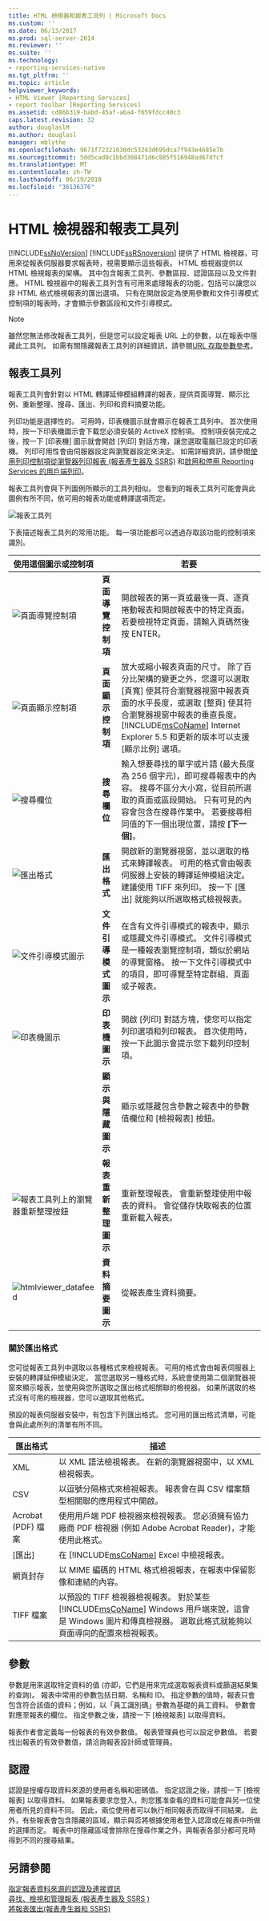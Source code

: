 ```yaml
---
title: HTML 檢視器和報表工具列 | Microsoft Docs
ms.custom: ''
ms.date: 06/13/2017
ms.prod: sql-server-2014
ms.reviewer: ''
ms.suite: ''
ms.technology:
- reporting-services-native
ms.tgt_pltfrm: ''
ms.topic: article
helpviewer_keywords:
- HTML Viewer [Reporting Services]
- report toolbar [Reporting Services]
ms.assetid: cd86b319-babd-45af-a6a4-f659fdcc40c3
caps.latest.revision: 32
author: douglaslM
ms.author: douglasl
manager: mblythe
ms.openlocfilehash: 9671f72321630dc53243d695dca7f943e4685e7b
ms.sourcegitcommit: 5dd5cad0c1bbd308471d6c885f516948ad67dfcf
ms.translationtype: MT
ms.contentlocale: zh-TW
ms.lasthandoff: 06/19/2018
ms.locfileid: "36136376"
---
```

# <a name="html-viewer-and-the-report-toolbar"></a>HTML 檢視器和報表工具列
  [!INCLUDE[ssNoVersion](../includes/ssnoversion-md.md)] [!INCLUDE[ssRSnoversion](../includes/ssrsnoversion-md.md)] 提供了 HTML 檢視器，可用來從報表伺服器要求報表時，視需要顯示這些報表。 HTML 檢視器提供以 HTML 檢視報表的架構。 其中包含報表工具列、參數區段、認證區段以及文件對應。 HTML 檢視器中的報表工具列含有可用來處理報表的功能，包括可以讓您以非 HTML 格式檢視報表的匯出選項。 只有在開啟設定為使用參數和文件引導模式控制項的報表時，才會顯示參數區段和文件引導模式。  
  
> [!NOTE]  
>  雖然您無法修改報表工具列，但是您可以設定報表 URL 上的參數，以在報表中隱藏此工具列。 如需有關隱藏報表工具列的詳細資訊，請參閱[URL 存取參數參考](url-access-parameter-reference.md)。  
  
## <a name="report-toolbar"></a>報表工具列  
 報表工具列會針對以 HTML 轉譯延伸模組轉譯的報表，提供頁面導覽、顯示比例、重新整理、搜尋、匯出、列印和資料摘要功能。  
  
 列印功能是選擇性的。 可用時，印表機圖示就會顯示在報表工具列中。 首次使用時，按一下印表機圖示會下載您必須安裝的 ActiveX 控制項。 控制項安裝完成之後，按一下 [印表機] 圖示就會開啟 [列印] 對話方塊，讓您選取電腦已設定的印表機。 列印可用性會由伺服器設定與瀏覽器設定來決定。 如需詳細資訊，請參閱[使用列印控制項從瀏覽器列印報表 &#40;報表產生器及 SSRS&#41;](report-builder/print-reports-from-a-browser-with-the-print-control-report-builder-and-ssrs.md) 和[啟用和停用 Reporting Services 的用戶端列印](report-server/enable-and-disable-client-side-printing-for-reporting-services.md)。  
  
 報表工具列會與下列圖例所顯示的工具列相似。 您看到的報表工具列可能會與此圖例有所不同，依可用的報表功能或轉譯選項而定。  
  
 ![報表工具列](media/htmlviewer-toolbar.gif "報表工具列")  
  
 下表描述報表工具列的常用功能。 每一項功能都可以透過存取該功能的控制項來識別。  
  
|使用這個圖示或控制項||若要|  
|------------------------------|-|--------|  
|![頁面導覽控制項](media/htmlviewer-pagenav.gif "頁面導覽控制項")|**頁面導覽控制項**|開啟報表的第一頁或最後一頁、逐頁捲動報表和開啟報表中的特定頁面。 若要檢視特定頁面，請輸入頁碼然後按 ENTER。|  
|![頁面顯示控制項](media/htmlviewer-pagesize.gif "頁面顯示控制項")|**頁面顯示控制項**|放大或縮小報表頁面的尺寸。 除了百分比架構的變更之外，您還可以選取 [頁寬] 使其符合瀏覽器視窗中報表頁面的水平長度，或選取 [整頁] 使其符合瀏覽器視窗中報表的垂直長度。 [!INCLUDE[msCoName](../includes/msconame-md.md)] Internet Explorer 5.5 和更新的版本可以支援 [顯示比例] 選項。|  
|![搜尋欄位](media/htmlviewer-search.gif "搜尋欄位")|**搜尋欄位**|輸入想要尋找的單字或片語 (最大長度為 256 個字元)，即可搜尋報表中的內容。 搜尋不區分大小寫，從目前所選取的頁面或區段開始。 只有可見的內容會包含在搜尋作業中。 若要搜尋相同值的下一個出現位置，請按 **[下一個]**。|  
|![匯出格式](media/htmlviewer-export.GIF "匯出格式")|**匯出格式**|開啟新的瀏覽器視窗，並以選取的格式來轉譯報表。 可用的格式會由報表伺服器上安裝的轉譯延伸模組決定。 建議使用 TIFF 來列印。 按一下 [匯出] 就能夠以所選取格式檢視報表。|  
|![文件引導模式圖示](media/htmlviewer-docmap.GIF "文件引導模式圖示")|**文件引導模式圖示**|在含有文件引導模式的報表中，顯示或隱藏文件引導模式。 文件引導模式是一種報表瀏覽控制項，類似於網站的導覽窗格。 按一下文件引導模式中的項目，即可導覽至特定群組、頁面或子報表。|  
|![印表機圖示](media/printer-icon.gif "印表機圖示")|**印表機圖示**|開啟 [列印] 對話方塊，使您可以指定列印選項和列印報表。 首次使用時，按一下此圖示會提示您下載列印控制項。|  
||**顯示與隱藏圖示**|顯示或隱藏包含參數之報表中的參數值欄位和 [檢視報表] 按鈕。|  
|![報表工具列上的瀏覽器重新整理按鈕](media/htmlviewer-refresh.GIF "報表工具列上的瀏覽器重新整理按鈕")|**報表重新整理圖示**|重新整理報表。 會重新整理使用中報表的資料。 會從儲存快取報表的位置重新載入報表。|  
|![htmlviewer_datafeed](media/htmlviewer-datafeed.gif "htmlviewer_datafeed")|**資料摘要圖示**|從報表產生資料摘要。|  
  
### <a name="about-export-formats"></a>關於匯出格式  
 您可從報表工具列中選取以各種格式來檢視報表。 可用的格式會由報表伺服器上安裝的轉譯延伸模組決定。 當您選取另一種格式時，系統會使用第二個瀏覽器視窗來顯示報表，並使用與您所選取之匯出格式相關聯的檢視器。 如果所選取的格式沒有可用的檢視器，您可以選取其他格式。  
  
 預設的報表伺服器安裝中，有包含下列匯出格式。 您可用的匯出格式清單，可能會與此處所列的清單有所不同。  
  
|匯出格式|描述|  
|-------------------|-----------------|  
|XML|以 XML 語法檢視報表。 在新的瀏覽器視窗中，以 XML 檢視報表。|  
|CSV|以逗號分隔格式來檢視報表。 報表會在與 CSV 檔案類型相關聯的應用程式中開啟。|  
|Acrobat (PDF) 檔案|使用用戶端 PDF 檢視器來檢視報表。 您必須擁有協力廠商 PDF 檢視器 (例如 Adobe Acrobat Reader)，才能使用此格式。|  
|[匯出]|在 [!INCLUDE[msCoName](../includes/msconame-md.md)] Excel 中檢視報表。|  
|網頁封存|以 MIME 編碼的 HTML 格式檢視報表，在報表中保留影像和連結的內容。|  
|TIFF 檔案|以預設的 TIFF 檢視器檢視報表。 對於某些 [!INCLUDE[msCoName](../includes/msconame-md.md)] Windows 用戶端來說，這會是 Windows 圖片和傳真檢視器。 選取此格式就能夠以頁面導向的配置來檢視報表。|  
  
## <a name="parameters"></a>參數  
 參數是用來選取特定資料的值 (亦即，它們是用來完成選取報表資料或篩選結果集的查詢)。 報表中常用的參數包括日期、名稱和 ID。 指定參數的值時，報表只會包含符合該值的資料；例如，以「員工識別碼」參數為基礎的員工資料。 參數會對應至報表的欄位。 指定參數之後，請按一下 [檢視報表] 以取得資料。  
  
 報表作者會定義每一份報表的有效參數值。 報表管理員也可以設定參數值。 若要找出報表的有效參數值，請洽詢報表設計師或管理員。  
  
## <a name="credentials"></a>認證  
 認證是授權存取資料來源的使用者名稱和密碼值。 指定認證之後，請按一下 [檢視報表] 以取得資料。 如果報表要求您登入，則您獲准查看的資料可能會與另一位使用者所見的資料不同。 因此，兩位使用者可以執行相同報表而取得不同結果。 此外，有些報表會包含隱藏的區域，顯示與否將根據使用者登入認證或在報表中所做的選擇而定。 報表中的隱藏區域會排除在搜尋作業之外，與報表各部分都可見時得到不同的搜尋結果。  
  
## <a name="see-also"></a>另請參閱  
 [指定報表資料來源的認證及連接資訊](report-data/specify-credential-and-connection-information-for-report-data-sources.md)   
 [尋找、檢視和管理報表 &#40;報表產生器及 SSRS &#41;](report-builder/finding-viewing-and-managing-reports-report-builder-and-ssrs.md)   
 [將報表匯出&#40;報表產生器和 SSRS&#41;](report-builder/export-reports-report-builder-and-ssrs.md)  
  
  